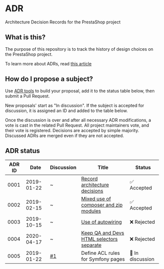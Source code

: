 # ADR

Architecture Decision Records for the PrestaShop project

## What is this?

The purpose of this repository is to track the history of design choices on the PrestaShop project.

To learn more about ADRs, read [this article][adr]

[adr]: http://thinkrelevance.com/blog/2011/11/15/documenting-architecture-decisions

## How do I propose a subject?

Use [ADR tools](https://github.com/npryce/adr-tools/) to build your proposal, add it to the status table below, then submit a Pull Request.

New proposals' start as "In discussion". If the subject is accepted for discussion, it is assigned an ID and added to the table below.

Once the discussion is over and after all necessary ADR modifications, a vote is cast in the related Pull Request. All project maintainers vote, and their vote is registered. Decisions are accepted by simple majority. Discussed ADRs are merged even if they are not accepted.

## ADR status

ADR ID | Date | Discussion | Title | Status
------ | ---- | ---------- | ----- | ------
0001   | 2019-01-22 | ~ | [Record architecture decisions](0001-record-architecture-decisions.md) | ✅ Accepted
0002   | 2019-02-15 | ~ | [Mixed use of composer and zip modules](0002-mixed-use-of-composer-and-zip-modules.md) | ✅ Accepted
0003   | 2019-10-15 | ~ | [Use of autowiring](0003-use-of-autowiring.md) | ❌ Rejected
0004   | 2020-04-17 | ~ | [Keep QA and Devs HTML selectors separate](0004-keep-qa-and-devs-html-selectors-separate.md) | ❌ Rejected
0005   | 2019-01-22 | [#1](https://github.com/PrestaShop/ADR/pull/1) | Define ACL rules for Symfony pages | 💬 In discussion
